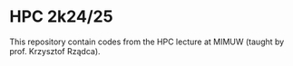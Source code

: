 # HPC 2k24/25 
This repository contain codes from the HPC lecture at MIMUW (taught by prof. Krzysztof Rządca).
